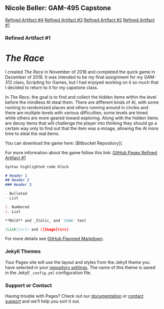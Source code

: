 ## Nicole Beller: GAM-495 Capstone

[Refined Artifact #4](https://github.com/NicBee/NicBee.github.io-Artifact-4.git) 
[Refined Artifact #3](https://github.com/NicBee/NicBee.github.io-artifact-3.git)
[Refined Artifact #2](https://github.com/NicBee/NicBee.github.io-Artifact-2.git)
[Refined Artifact #1](https://github.com/NicBee/NicBee.github.io-Artifact-1.git)


### Refined Artifact #1

# *The Race*
I created *The Race* in November of 2018 and completed the quick game in December of 2018. It was intended to be my final assignment for my GAM-312 class, Scripting for Games, but I had enjoyed working on it so much that I decided to return to it for my capstone class.

In *The Race*, the goal is to find and collect the hidden items within the level before the mindless AI steal them. There are different kinds of AI, with some running to randomized places and others running around in circles and there are multiple levels with various difficulties; some levels are timed while others are more geared toward exploring. Along with the hidden items are decoy items that will challenge the player into thinking they should go a certain way only to find out that the item was a mirage, allowing the AI more time to steal the real items.

You can download the game here: [Bitbucket Repository](

For more information about the game follow this link: [GitHub Pages Refined Artifact #1](https://github.com/NicBee/NicBee.github.io-Artifact-1.git)


```markdown
Syntax highlighted code block

# Header 1
## Header 2
### Header 3

- Bulleted
- List

1. Numbered
2. List

**Bold** and _Italic_ and `Code` text

[Link](url) and ![Image](src)
```

For more details see [GitHub Flavored Markdown](https://guides.github.com/features/mastering-markdown/).

### Jekyll Themes

Your Pages site will use the layout and styles from the Jekyll theme you have selected in your [repository settings](https://github.com/NicBee/NicBee.github.io/settings). The name of this theme is saved in the Jekyll `_config.yml` configuration file.

### Support or Contact

Having trouble with Pages? Check out our [documentation](https://help.github.com/categories/github-pages-basics/) or [contact support](https://github.com/contact) and we’ll help you sort it out.
